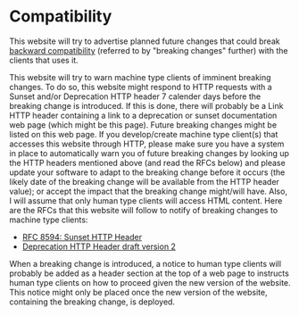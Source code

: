 # Compatibility

This website will try to advertise planned future changes that could break
[backward compatibility](https://en.wikipedia.org/wiki/Backward_compatibility) (referred to by "breaking changes" further) with the clients that uses it.

This website will try to warn machine type clients of imminent breaking changes.
To do so, this website might respond to HTTP requests with a Sunset and/or Deprecation HTTP header 7 calender days before the breaking change is introduced.
If this is done, there will probably be a Link HTTP header containing a link to a deprecation or sunset documentation web page (which might be this page).
Future breaking changes might be listed on this web page.
If you develop/create machine type client(s) that accesses this website through HTTP, please make sure you have a system in place to automatically warn
you of future breaking changes by looking up the HTTP headers mentioned above (and read the RFCs below) and please update your software to adapt to the breaking
change before it occurs (the likely date of the breaking change will be available from the HTTP header value); or accept the impact that the breaking change might/will have.
Also, I will assume that only human type clients will access HTML content.
Here are the RFCs that this website will follow to notify of breaking changes to machine type clients:

- [RFC 8594: Sunset HTTP Header](https://tools.ietf.org/html/rfc8594)
- [Deprecation HTTP Header draft version 2](https://tools.ietf.org/html/draft-dalal-deprecation-header-02)

When a breaking change is introduced, a notice to human type clients will probably be added as a header section at the top of a web page to
instructs human type clients on how to proceed given the new version of the website.
This notice might only be placed once the new version of the website, containing the breaking change, is deployed.
